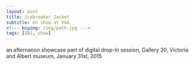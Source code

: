 ```yaml
---
layout: post
title: Icebreaker Jacket
subtitle: on show at V&A
<!--- bigimg: /img/path.jpg --->
tags: [IBJ, show]
---
```


an afternaoon showcase part of digital drop-in session, Gallery 20, Victoria and Albert museum, January 31st, 2015
